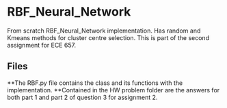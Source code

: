 # RBF_Neural_Network

From scratch RBF_Neural_Network implementation. Has random and Kmeans methods for cluster centre selection. This is part of the second assignment for ECE 657. 

## Files

**The RBF.py file contains the class and its functions with the implementation.
**Contained in the HW problem folder are the answers for both part 1 and part 2 of question 3 for assignment 2.




